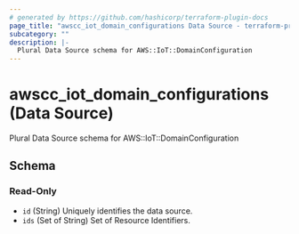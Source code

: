 ```yaml
---
# generated by https://github.com/hashicorp/terraform-plugin-docs
page_title: "awscc_iot_domain_configurations Data Source - terraform-provider-awscc"
subcategory: ""
description: |-
  Plural Data Source schema for AWS::IoT::DomainConfiguration
---
```


# awscc_iot_domain_configurations (Data Source)

Plural Data Source schema for AWS::IoT::DomainConfiguration



<!-- schema generated by tfplugindocs -->
## Schema

### Read-Only

- `id` (String) Uniquely identifies the data source.
- `ids` (Set of String) Set of Resource Identifiers.


